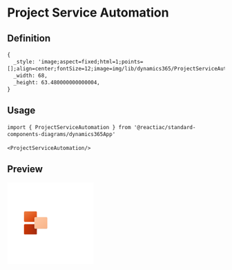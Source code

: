 # Project Service Automation

## Definition

```
{
  _style: 'image;aspect=fixed;html=1;points=[];align=center;fontSize=12;image=img/lib/dynamics365/ProjectServiceAutomation.svg;strokeColor=none;',
  _width: 68,
  _height: 63.480000000000004,
}
```

## Usage

```
import { ProjectServiceAutomation } from '@reactiac/standard-components-diagrams/dynamics365App'

<ProjectServiceAutomation/>
```

## Preview

<img src="./project-service-automation.png" width="200"/>
